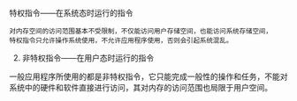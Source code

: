 特权指令——在系统态时运行的指令

    对内存空间的访问范围基本不受限制，不仅能访问用户存储空间，也能访问系统存储空间，
    特权指令只允许操作系统使用，不允许应用程序使用，否则会引起系统混乱。

 


2) 非特权指令——在用户态时运行的指令

一般应用程序所使用的都是非特权指令，它只能完成一般性的操作和任务，不能对系统中的硬件和软件直接进行访问，其对内存的访问范围也局限于用户空间。
